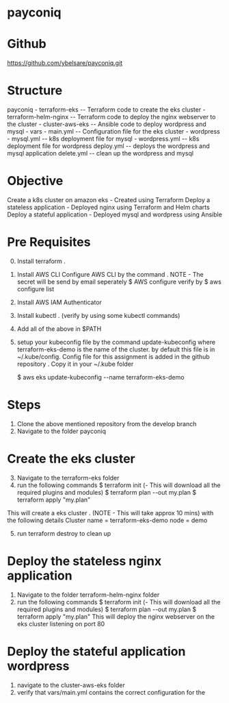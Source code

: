 # payconiq
# Github
https://github.com/ybelsare/payconiq.git

# Structure
payconiq
    - terraform-eks             -- Terraform code to create the eks cluster
    - terraform-helm-nginx      -- Terraform code to deploy the nginx webserver to the cluster
    - cluster-aws-eks           -- Ansible code to deploy wordpress and mysql 
        - vars
            - main.yml          -- Configuration file for the eks cluster
            - wordpress
                - mysql.yml     -- k8s deployment file for mysql
                - wordpress.yml -- k8s deployment file for wordpress
        deploy.yml              -- deploys the wordpress and mysql application
        delete.yml              -- clean up the wordpress and mysql

# Objective
Create a k8s cluster on amazon eks - Created using Terraform
Deploy a stateless application - Deployed nginx using Terraform and Helm charts
Deploy a stateful application  - Deployed mysql and wordpress using Ansible

# Pre Requisites
0) Install terraform .
1) Install AWS CLI 
    Configure AWS CLI by the command . NOTE - The secret will be send by email seperately 
    $ AWS configure
    verify by
    $ aws configure list
2) Install AWS IAM Authenticator 
3) Install kubectl . (verify by using some kubectl commands)
4) Add all of the above in $PATH
5) setup your kubeconfig file by the command update-kubeconfig where terraform-eks-demo is the name of the  cluster.
   by default this file is in ~/.kube/config.
   Config file for this assignment is added in the github repository . Copy it in your ~/.kube folder
   
   $ aws eks update-kubeconfig --name terraform-eks-demo

# Steps
1) Clone the above mentioned repository from the develop branch
2) Navigate to the folder payconiq
# Create the eks cluster    
3) Navigate to the terraform-eks folder
4) run the following commands
    $ terraform init (- This will download all the required plugins and modules)
    $ terraform plan --out my.plan
    $ terraform apply "my.plan"

This will create a eks cluster . (NOTE - This will take approx 10 mins) with the following details
    Cluster name = terraform-eks-demo
    node         = demo

5) run terraform destroy to clean up 

# Deploy the stateless nginx application
1) Navigate to the folder terraform-helm-nginx folder
2) run the following commands
    $ terraform init (- This will download all the required plugins and modules)
    $ terraform plan --out my.plan
    $ terraform apply "my.plan"
This will deploy the nginx webserver on the eks cluster listening on port 80

# Deploy the stateful application wordpress
1) navigate to the cluster-aws-eks folder
2) verify that vars/main.yml contains the correct configuration for the 


